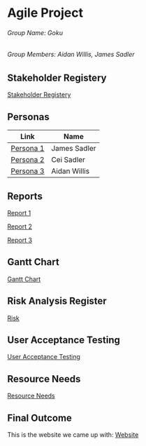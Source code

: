 # Agile Project
###### Group Name: Goku
###### Group Members: Aidan Willis, James Sadler

## Stakeholder Registery
[Stakeholder Registery](https://github.com/Samige105/agile-assignment-James-Sadler-and-Aidan-Willis/blob/main/Assignment%20Files/Iteration%201/Stakeholder%20register%20assessment.docx)

## Personas
|  Link | Name  |
|---|---|
| [Persona 1](https://github.com/Samige105/agile-assignment-James-Sadler-and-Aidan-Willis/blob/main/Assignment%20Files/Iteration%201/Persona%201.docx)  | James Sadler |
| [Persona 2](https://github.com/Samige105/agile-assignment-James-Sadler-and-Aidan-Willis/blob/main/Assignment%20Files/Iteration%201/Persona%202.docx) | Cei Sadler |
| [Persona 3](https://github.com/Samige105/agile-assignment-James-Sadler-and-Aidan-Willis/blob/main/Assignment%20Files/Iteration%201/Persona%203.docx)| Aidan Willis |





## Reports
[Report 1](https://github.com/Samige105/agile-assignment-James-Sadler-and-Aidan-Willis/blob/main/Assignment%20Files/Iteration%201/Group%20Meeting%20report%201.docx)

[Report 2](https://github.com/Samige105/agile-assignment-James-Sadler-and-Aidan-Willis/blob/main/Assignment%20Files/Iteration%202/Group%20Meeting%20Report%202.docx)

[Report 3](https://github.com/Samige105/agile-assignment-James-Sadler-and-Aidan-Willis/blob/main/Assignment%20Files/Iteration%203/Group%20Meeting%20Report%203.docx)

## Gantt Chart
[Gantt Chart](https://github.com/Samige105/agile-assignment-James-Sadler-and-Aidan-Willis/blob/main/Assignment%20Files/Iteration%202/Agile%20Gantt%20chart.xlsx)

## Risk Analysis Register
[Risk](https://github.com/Samige105/agile-assignment-James-Sadler-and-Aidan-Willis/blob/main/Assignment%20Files/Iteration%203/Risk%20Register.docx)

## User Acceptance Testing
[User Acceptance Testing](https://github.com/Samige105/agile-assignment-James-Sadler-and-Aidan-Willis/blob/main/Assignment%20Files/Iteration%203/User%20Acceptance%20Tests.xlsx)

## Resource Needs
[Resource Needs](https://github.com/Samige105/agile-assignment-James-Sadler-and-Aidan-Willis/blob/main/Assignment%20Files/Iteration%202/Resource%20Needs.docx)

## Final Outcome
This is the website we came up with: 
[Website](https://samige105.github.io/agile-assignment-James-Sadler-and-Aidan-Willis/)
